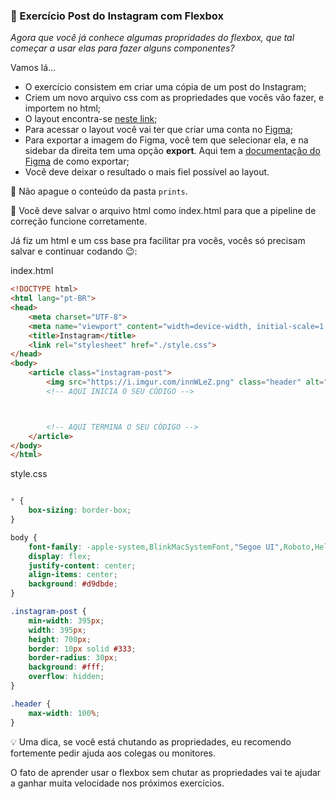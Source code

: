 ### 🤳 Exercício Post do Instagram com Flexbox

*Agora que você já conhece algumas propridades do flexbox, que tal começar a usar elas para fazer alguns componentes?*

Vamos lá...

- O exercício consistem em criar uma cópia de um post do Instagram;
- Criem um novo arquivo css com as propriedades que vocês vão fazer, e importem no html;
- O layout encontra-se [neste link](https://www.figma.com/file/GSDl0QXN9gGFtfQRvwGJEp/Untitled?node-id=0%3A1);
- Para acessar o layout você vai ter que criar uma conta no [Figma](https://www.figma.com/);
- Para exportar a imagem do Figma, você tem que selecionar ela, e na sidebar da direita tem uma opção **export**. Aqui tem a [documentação do Figma](https://help.figma.com/hc/en-us/articles/360040028114-Guide-to-exports-in-Figma#:~:text=Click%20the%20in%20the%20Export,SVG%2C%20JPG%2C%20or%20PDF.) de como exportar;
- Você deve deixar o resultado o mais fiel possível ao layout.

🚧 Não apague o conteúdo da pasta `prints`.

🚧 Você deve salvar o arquivo html como index.html para que a pipeline de correção funcione corretamente.

Já fiz um html e um css base pra facilitar pra vocês, vocês só precisam salvar e continuar codando 😉:

index.html

```html
<!DOCTYPE html>
<html lang="pt-BR">
<head>
    <meta charset="UTF-8">
    <meta name="viewport" content="width=device-width, initial-scale=1.0">
    <title>Instagram</title>
    <link rel="stylesheet" href="./style.css">
</head>
<body>
    <article class="instagram-post">
        <img src="https://i.imgur.com/innWLeZ.png" class="header" alt="Header">
        <!-- AQUI INICIA O SEU CÓDIGO -->



        <!-- AQUI TERMINA O SEU CÓDIGO -->
    </article>
</body>
</html>


```

style.css

```css

* {
    box-sizing: border-box;
}

body {
    font-family: -apple-system,BlinkMacSystemFont,"Segoe UI",Roboto,Helvetica,Arial,sans-serif;
    display: flex;
    justify-content: center;
    align-items: center;
    background: #d9dbde;
}

.instagram-post {
    min-width: 395px;
    width: 395px;
    height: 700px;
    border: 10px solid #333;
    border-radius: 30px;
    background: #fff;
    overflow: hidden;
}

.header {
    max-width: 100%;
}

```


💡 Uma dica, se você está chutando as propriedades, eu recomendo fortemente pedir ajuda aos colegas ou monitores.

O fato de aprender usar o flexbox sem chutar as propriedades vai te ajudar a ganhar muita velocidade nos próximos exercícios.
